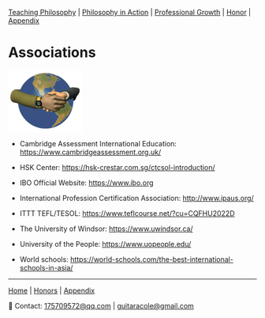 [Teaching Philosophy](./philosophya.md) | [Philosophy in Action](./teachingandlearning1.md) | [Professional Growth](./professional.md) | [Honor](./honors.md) | [Appendix](./appendix.md)

# Associations

<img src="association s.gif" align="center"/>

- Cambridge Assessment International Education: <https://www.cambridgeassessment.org.uk/>

- HSK Center: <https://hsk-crestar.com.sg/ctcsol-introduction/>

- IBO Official Website: <https://www.ibo.org>

- International Profession Certification Association:  <http://www.ipaus.org/>

- ITTT TEFL/TESOL: <https://www.teflcourse.net/?cu=CQFHU2022D>

- The University of Windsor: <https://www.uwindsor.ca/>

- University of the People: <https://www.uopeople.edu/>

- World schools: <https://world-schools.com/the-best-international-schools-in-asia/>

---

 [Home](./README.md) | [Honors](./honors.md) | [Appendix](./appendix.md)

 📧 Contact:
<175709572@qq.com> | <guitaracole@gmail.com>
